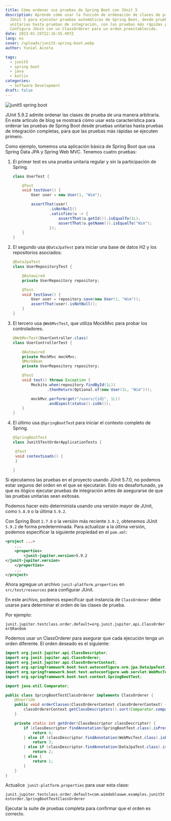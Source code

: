 ```yaml
---
title: Cómo ordenar sus pruebas de Spring Boot con JUnit 5
description: Aprende cómo usar la función de ordenación de clases de prueba de
  JUnit 5 para ejecutar pruebas automáticas de Spring Boot, desde pruebas
  unitarias hasta pruebas de integración, con las pruebas más rápidas primero.
  Configura JUnit con un ClassOrderer para un orden preestablecido.
date: 2023-01-25T22:16:55.497Z
lang: es
cover: /uploads/junit5-spring-boot.webp
author: Yuniel Acosta

tags:
  - junit5
  - spring boot
  - java
  - kotlin
categories:
  - Software Development
draft: false
---
```


![junit5 spring boot](/uploads/junit5-spring-boot.webp 'junit5 spring boot')

JUnit 5.9.2 admite ordenar las clases de prueba de una manera arbitraria. En este artículo de blog se mostrará cómo usar esta característica para ordenar las pruebas de Spring Boot desde pruebas unitarias hasta pruebas de integración completas, para que las pruebas más rápidas se ejecuten primero.

Como ejemplo, tomemos una aplicación básica de Spring Boot que usa Spring Data JPA y Spring Web MVC. Tenemos cuatro pruebas:

1. El primer test es una prueba unitaria regular y sin la participación de Spring.

   ```java
   class UserTest {

       @Test
       void testUser() {
           User user = new User(1, "Wim");

           assertThat(user)
                   .isNotNull()
                   .satisfies(u -> {
                       assertThat(u.getId()).isEqualTo(1L);
                       assertThat(u.getName()).isEqualTo("Wim");
                   });
       }
   }
   ```

2. El segundo usa `@DataJpaTest` para iniciar una base de datos H2 y los repositorios asociados:

   ```java
   @DataJpaTest
   class UserRepositoryTest {

       @Autowired
       private UserRepository repository;

       @Test
       void testSave() {
           User user = repository.save(new User(1, "Wim"));
           assertThat(user).isNotNull();
       }
   }
   ```

3. El tercero usa `@WebMvcTest`, que utiliza MockMvc para probar los controladores.

   ```java
   @WebMvcTest(UserController.class)
   class UserControllerTest {

       @Autowired
       private MockMvc mockMvc;
       @MockBean
       private UserRepository repository;

       @Test
       void test() throws Exception {
           Mockito.when(repository.findById(1L))
                  .thenReturn(Optional.of(new User(1L, "Wim")));

           mockMvc.perform(get("/users/{id}", 1L))
                  .andExpect(status().isOk());
       }
   }
   ```

4. El último usa `@SpringBootTes`t para iniciar el contexto completo de Spring.

   ```java
   @SpringBootTest
   class Junit5TestOrderApplicationTests {

   	@Test
   	void contextLoads() {
   	}

   }
   ```

Si ejecutamos las pruebas en el proyecto usando JUnit 5.7.0, no podemos estar seguros del orden en el que se ejecutarán. Esto es desafortunado, ya que es ilógico ejecutar pruebas de integración antes de asegurarse de que las pruebas unitarias sean exitosas.

Podemos hacer esto determinista usando una versión mayor de JUnit, como `5.8.0` o la última `5.9.2`.

Con Spring Boot `2.7.8` o la versión más reciente `3.0.2`, obtenemos JUnit `5.9.2` de forma predeterminada. Para actualizar a la última versión, podemos especificar la siguiente propiedad en el `pom.xml`:

```xml
<project ...>
    ...
    <properties>
        <junit-jupiter.version>5.9.2
</junit-jupiter.version>
    </properties>
    ...
</project>
```

Ahora agregue un archivo `junit-platform.properties` en `src/test/resources` para configurar JUnit.

En este archivo, podemos especificar qué instancia de `ClassOrdener` debe usarse para determinar el orden de las clases de prueba.

Por ejemplo:

`junit.jupiter.testclass.order.default=org.junit.jupiter.api.ClassOrderer$Random`

Podemos usar un ClassOrderer para asegurar que cada ejecución tenga un orden diferente. El orden deseado es el siguiente:

```java
import org.junit.jupiter.api.ClassDescriptor;
import org.junit.jupiter.api.ClassOrderer;
import org.junit.jupiter.api.ClassOrdererContext;
import org.springframework.boot.test.autoconfigure.orm.jpa.DataJpaTest;
import org.springframework.boot.test.autoconfigure.web.servlet.WebMvcTest;
import org.springframework.boot.test.context.SpringBootTest;

import java.util.Comparator;

public class SpringBootTestClassOrderer implements ClassOrderer {
    @Override
    public void orderClasses(ClassOrdererContext classOrdererContext) {
        classOrdererContext.getClassDescriptors().sort(Comparator.comparingInt(SpringBootTestClassOrderer::getOrder));
    }

    private static int getOrder(ClassDescriptor classDescriptor) {
        if (classDescriptor.findAnnotation(SpringBootTest.class).isPresent()) {
            return 4;
        } else if (classDescriptor.findAnnotation(WebMvcTest.class).isPresent()) {
            return 3;
        } else if (classDescriptor.findAnnotation(DataJpaTest.class).isPresent()) {
            return 2;
        } else {
            return 1;
        }
    }
}
```

Actualice` junit-platform.properties` para usar esta clase:

`junit.jupiter.testclass.order.default=com.wimdeblauwe.examples.junit5testorder.SpringBootTestClassOrderer`

Ejecutar la suite de pruebas completa para confirmar que el orden es correcto.

